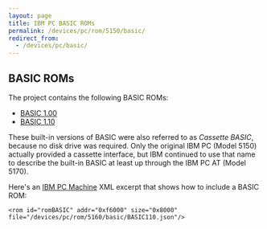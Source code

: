 ```yaml
---
layout: page
title: IBM PC BASIC ROMs
permalink: /devices/pc/rom/5150/basic/
redirect_from:
  - /devices/pc/basic/
---
```


BASIC ROMs
---

The project contains the following BASIC ROMs:

* [BASIC 1.00](BASIC100.json)
* [BASIC 1.10](../../5160/basic/BASIC110.json)

These built-in versions of BASIC were also referred to as *Cassette BASIC*, because no disk drive was required.
Only the original IBM PC (Model 5150) actually provided a cassette interface, but IBM continued to use that
name to describe the built-in BASIC at least up through the IBM PC AT (Model 5170).

Here's an [IBM PC Machine](/devices/pc/machine/) XML excerpt that shows how to include a BASIC ROM:

	<rom id="romBASIC" addr="0xf6000" size="0x8000" file="/devices/pc/rom/5160/basic/BASIC110.json"/>
